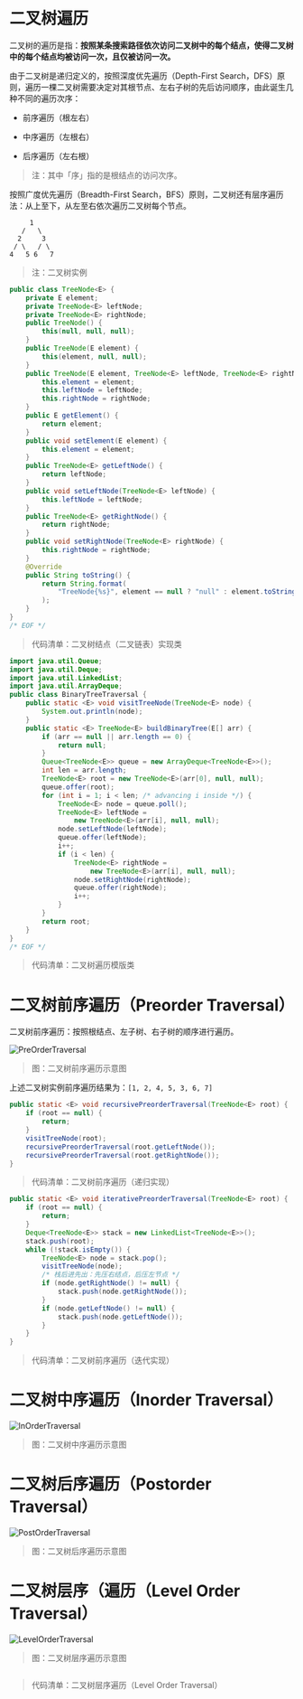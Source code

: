 # 二叉树遍历

二叉树的遍历是指：**按照某条搜索路径依次访问二叉树中的每个结点，使得二叉树中的每个结点均被访问一次，且仅被访问一次。**

由于二叉树是递归定义的，按照深度优先遍历（Depth-First Search，DFS）原则，遍历一棵二叉树需要决定对其根节点、左右子树的先后访问顺序，由此诞生几种不同的遍历次序：

- 前序遍历（根左右）

- 中序遍历（左根右）

- 后序遍历（左右根）

> 注：其中「序」指的是根结点的访问次序。

按照广度优先遍历（Breadth-First Search，BFS）原则，二叉树还有层序遍历法：从上至下，从左至右依次遍历二叉树每个节点。

```plain
     1
   /   \
  2     3
 / \   / \
4   5 6   7
```
> 注：二叉树实例

```java
public class TreeNode<E> {
    private E element;
    private TreeNode<E> leftNode;
    private TreeNode<E> rightNode;
    public TreeNode() {
        this(null, null, null);
    }
    public TreeNode(E element) {
        this(element, null, null);
    }
    public TreeNode(E element, TreeNode<E> leftNode, TreeNode<E> rightNode) {
        this.element = element;
        this.leftNode = leftNode;
        this.rightNode = rightNode;
    }
    public E getElement() {
        return element;
    }
    public void setElement(E element) {
        this.element = element;
    }
    public TreeNode<E> getLeftNode() {
        return leftNode;
    }
    public void setLeftNode(TreeNode<E> leftNode) {
        this.leftNode = leftNode;
    }
    public TreeNode<E> getRightNode() {
        return rightNode;
    }
    public void setRightNode(TreeNode<E> rightNode) {
        this.rightNode = rightNode;
    }
    @Override
    public String toString() {
        return String.format(
            "TreeNode{%s}", element == null ? "null" : element.toString()
        );
    }
}
/* EOF */
```
> 代码清单：二叉树结点（二叉链表）实现类

```java
import java.util.Queue;
import java.util.Deque;
import java.util.LinkedList;
import java.util.ArrayDeque;
public class BinaryTreeTraversal {
    public static <E> void visitTreeNode(TreeNode<E> node) {
        System.out.println(node);
    }
    public static <E> TreeNode<E> buildBinaryTree(E[] arr) {
        if (arr == null || arr.length == 0) {
            return null;
        }
        Queue<TreeNode<E>> queue = new ArrayDeque<TreeNode<E>>();
        int len = arr.length;
        TreeNode<E> root = new TreeNode<E>(arr[0], null, null);
        queue.offer(root);
        for (int i = 1; i < len; /* advancing i inside */) {
            TreeNode<E> node = queue.poll();
            TreeNode<E> leftNode =
                new TreeNode<E>(arr[i], null, null);
            node.setLeftNode(leftNode);
            queue.offer(leftNode);
            i++;
            if (i < len) {
                TreeNode<E> rightNode =
                    new TreeNode<E>(arr[i], null, null);
                node.setRightNode(rightNode);
                queue.offer(rightNode);
                i++;
            }
        }
        return root;
    }
}
/* EOF */
```
> 代码清单：二叉树遍历模版类

# 二叉树前序遍历（Preorder Traversal）

二叉树前序遍历：按照根结点、左子树、右子树的顺序进行遍历。

![PreOrderTraversal][PreOrderTraversal]

> 图：二叉树前序遍历示意图

上述二叉树实例前序遍历结果为：`[1, 2, 4, 5, 3, 6, 7]`

```java
public static <E> void recursivePreorderTraversal(TreeNode<E> root) {
    if (root == null) {
        return;
    }
    visitTreeNode(root);
    recursivePreorderTraversal(root.getLeftNode());
    recursivePreorderTraversal(root.getRightNode());
}
```
> 代码清单：二叉树前序遍历（递归实现）

```java
public static <E> void iterativePreorderTraversal(TreeNode<E> root) {
    if (root == null) {
        return;
    }
    Deque<TreeNode<E>> stack = new LinkedList<TreeNode<E>>();
    stack.push(root);
    while (!stack.isEmpty()) {
        TreeNode<E> node = stack.pop();
        visitTreeNode(node);
        /* 栈后进先出：先压右结点，后压左节点 */
        if (node.getRightNode() != null) {
            stack.push(node.getRightNode());
        }
        if (node.getLeftNode() != null) {
            stack.push(node.getLeftNode());
        }
    }
}
```
> 代码清单：二叉树前序遍历（迭代实现）

# 二叉树中序遍历（Inorder Traversal）

![InOrderTraversal][InOrderTraversal]

> 图：二叉树中序遍历示意图

# 二叉树后序遍历（Postorder Traversal）

![PostOrderTraversal][PostOrderTraversal]

> 图：二叉树后序遍历示意图

# 二叉树层序（遍历（Level Order Traversal）

![LevelOrderTraversal][LevelOrderTraversal]

> 图：二叉树层序遍历示意图

```java

```
> 代码清单：二叉树层序遍历（Level Order Traversal）


[PreOrderTraversal]: ../../images/DataStructuresAndAlgorithms-BinaryTreeTraversal-N-PreOrderTraversal.png

[InOrderTraversal]: ../../images/DataStructuresAndAlgorithms-BinaryTreeTraversal-N-InOrderTraversal.png

[PostOrderTraversal]: ../../images/DataStructuresAndAlgorithms-BinaryTreeTraversal-N-PostOrderTraversal.png

[LevelOrderTraversal]: ../../images/DataStructuresAndAlgorithms-BinaryTreeTraversal-N-LevelOrderTraversal.png

<!-- EOF -->
